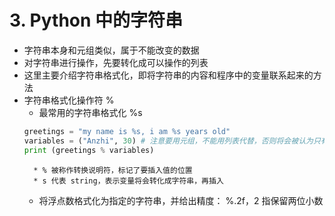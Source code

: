 # 3. Python 中的字符串
- 字符串本身和元组类似，属于不能改变的数据
- 对字符串进行操作，先要转化成可以操作的列表
- 这里主要介绍字符串格式化，即将字符串的内容和程序中的变量联系起来的方法
- 字符串格式化操作符 %
	+ 最常用的字符串格式化 %s
	```python
	greetings = "my name is %s, i am %s years old"
	variables = ("Anzhi", 30) # 注意要用元组，不能用列表代替，否则将会被认为只有一个值，与需要代入的数量不符
	print (greetings % variables)
	```
		* % 被称作转换说明符，标记了要插入值的位置
		* s 代表 string，表示变量将会转化成字符串，再插入
	+ 将浮点数格式化为指定的字符串，并给出精度： %.2f，2 指保留两位小数
		

